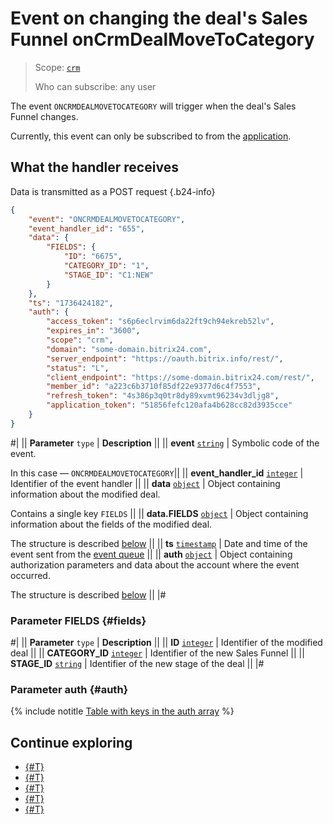 # Event on changing the deal's Sales Funnel onCrmDealMoveToCategory

> Scope: [`crm`](../../../scopes/permissions.md)
>
> Who can subscribe: any user

The event `ONCRMDEALMOVETOCATEGORY` will trigger when the deal's Sales Funnel changes.

Currently, this event can only be subscribed to from the [application](../../../../settings/app-installation/index.md).

## What the handler receives

Data is transmitted as a POST request {.b24-info}

```json
{
    "event": "ONCRMDEALMOVETOCATEGORY",
    "event_handler_id": "655",
    "data": {
        "FIELDS": {
            "ID": "6675",
            "CATEGORY_ID": "1",
            "STAGE_ID": "C1:NEW"
        }
    },
    "ts": "1736424182",
    "auth": {
        "access_token": "s6p6eclrvim6da22ft9ch94ekreb52lv",
        "expires_in": "3600",
        "scope": "crm",
        "domain": "some-domain.bitrix24.com",
        "server_endpoint": "https://oauth.bitrix.info/rest/",
        "status": "L",
        "client_endpoint": "https://some-domain.bitrix24.com/rest/",
        "member_id": "a223c6b3710f85df22e9377d6c4f7553",
        "refresh_token": "4s386p3q0tr8dy89xvmt96234v3dljg8",
        "application_token": "51856fefc120afa4b628cc82d3935cce"
    }
}
```

#|
|| **Parameter**
`type` | **Description** ||
|| **event**
[`string`](../../../data-types.md) | Symbolic code of the event.

In this case — `ONCRMDEALMOVETOCATEGORY`||
|| **event_handler_id**
[`integer`](../../../data-types.md) | Identifier of the event handler ||
|| **data**
[`object`](../../../data-types.md) | Object containing information about the modified deal.

Contains a single key `FIELDS` ||
|| **data.FIELDS**
[`object`](../../../data-types.md) | Object containing information about the fields of the modified deal.

The structure is described [below](#fields) ||
|| **ts**
[`timestamp`](../../../data-types.md) | Date and time of the event sent from the [event queue](../../../events/index.md) ||
|| **auth**
[`object`](../../../data-types.md) | Object containing authorization parameters and data about the account where the event occurred.

The structure is described [below](#auth) ||
|#

### Parameter FIELDS {#fields}

#|
|| **Parameter**
`type` | **Description** ||
|| **ID**
[`integer`](../../../data-types.md) | Identifier of the modified deal ||
|| **CATEGORY_ID**
[`integer`](../../../data-types.md) | Identifier of the new Sales Funnel ||
|| **STAGE_ID**
[`string`](../../../data-types.md) | Identifier of the new stage of the deal ||
|#

### Parameter auth {#auth}

{% include notitle [Table with keys in the auth array](../../../../_includes/auth-params-in-events.md) %}

## Continue exploring

- [{#T}](../../../events/index.md)
- [{#T}](../../../events/event-bind.md)
- [{#T}](./on-crm-deal-add.md)
- [{#T}](./on-crm-deal-update.md)
- [{#T}](./on-crm-deal-delete.md)